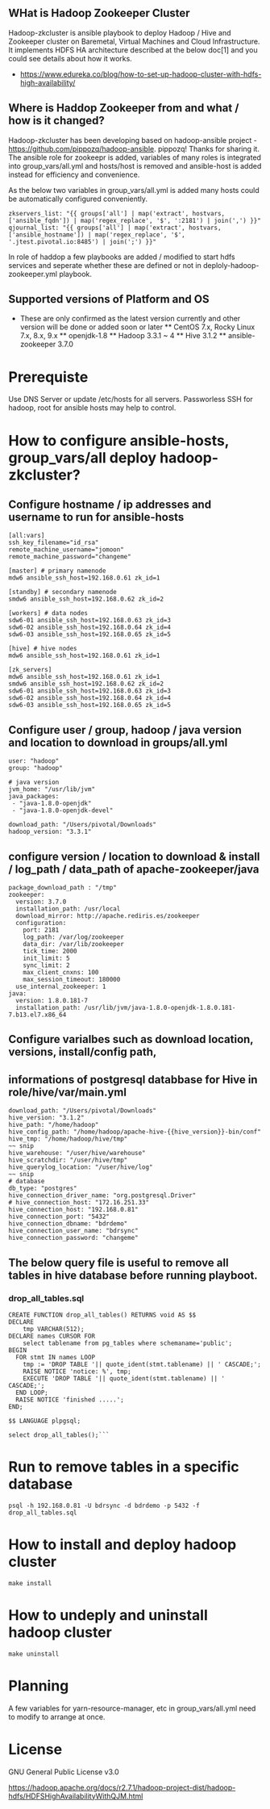 ## WHat is Hadoop Zookeeper Cluster
Hadoop-zkcluster is ansible playbook to deploy Hadoop / Hive and Zookeeper cluster on Baremetal, Virtual Machines and Cloud Infrastructure.
It implements HDFS HA architecture described at the below doc[1] and you could see details about how it works.
* https://www.edureka.co/blog/how-to-set-up-hadoop-cluster-with-hdfs-high-availability/


## Where is Haddop Zookeeper from and what / how is it changed?
Hadoop-zkcluster has been developing based on hadoop-ansible project - https://github.com/pippozq/hadoop-ansible. pippozq! Thanks for sharing it.
The ansible role for zookeepr is added, variables of many roles is integrated into group_vars/all.yml and hosts/host is removed and ansible-host is added instead for efficiency and convenience.

As the below two variables in group_vars/all.yml is added many hosts could be automatically configured conveniently.
```
zkservers_list: "{{ groups['all'] | map('extract', hostvars, ['ansible_fqdn']) | map('regex_replace', '$', ':2181') | join(',') }}"
qjournal_list: "{{ groups['all'] | map('extract', hostvars, ['ansible_hostname']) | map('regex_replace', '$', '.jtest.pivotal.io:8485') | join(';') }}"
```

In role of haddop a few playbooks are added / modified to start hdfs services and seperate whether these are defined or not in deploly-hadoop-zookeeper.yml playbook.


## Supported versions of Platform and OS
* These are only confirmed as the latest version currently and other version will be done or added soon or later
** CentOS 7.x, Rocky Linux 7.x, 8.x, 9.x
** openjdk-1.8
** Hadoop 3.3.1 ~ 4
** Hive 3.1.2
** ansible-zookeeper 3.7.0


# Prerequiste
Use DNS Server or update /etc/hosts for all servers.
Passworless SSH for hadoop, root for ansible hosts may help to control.


# How to configure ansible-hosts, group_vars/all deploy hadoop-zkcluster?
## Configure hostname / ip addresses and username to run for ansible-hosts
```
[all:vars]
ssh_key_filename="id_rsa"
remote_machine_username="jomoon"
remote_machine_password="changeme"

[master] # primary namenode
mdw6 ansible_ssh_host=192.168.0.61 zk_id=1

[standby] # secondary namenode
smdw6 ansible_ssh_host=192.168.0.62 zk_id=2

[workers] # data nodes
sdw6-01 ansible_ssh_host=192.168.0.63 zk_id=3
sdw6-02 ansible_ssh_host=192.168.0.64 zk_id=4
sdw6-03 ansible_ssh_host=192.168.0.65 zk_id=5

[hive] # hive nodes
mdw6 ansible_ssh_host=192.168.0.61 zk_id=1

[zk_servers]
mdw6 ansible_ssh_host=192.168.0.61 zk_id=1
smdw6 ansible_ssh_host=192.168.0.62 zk_id=2
sdw6-01 ansible_ssh_host=192.168.0.63 zk_id=3
sdw6-02 ansible_ssh_host=192.168.0.64 zk_id=4
sdw6-03 ansible_ssh_host=192.168.0.65 zk_id=5
```


## Configure user / group, hadoop / java version and location to download in groups/all.yml
```
user: "hadoop"
group: "hadoop"

# java version
jvm_home: "/usr/lib/jvm"
java_packages:
 - "java-1.8.0-openjdk"
 - "java-1.8.0-openjdk-devel"

download_path: "/Users/pivotal/Downloads"
hadoop_version: "3.3.1"
```
## configure version / location to download & install / log_path / data_path of apache-zookeeper/java
```
package_download_path : "/tmp"
zookeeper:
  version: 3.7.0
  installation_path: /usr/local
  download_mirror: http://apache.rediris.es/zookeeper
  configuration:
    port: 2181
    log_path: /var/log/zookeeper
    data_dir: /var/lib/zookeeper
    tick_time: 2000
    init_limit: 5
    sync_limit: 2
    max_client_cnxns: 100
    max_session_timeout: 180000
  use_internal_zookeeper: 1
java:
  version: 1.8.0.181-7
  installation_path: /usr/lib/jvm/java-1.8.0-openjdk-1.8.0.181-7.b13.el7.x86_64
```
## Configure varialbes such as download location, versions, install/config path,
## informations of postgresql databbase for Hive in role/hive/var/main.yml
```
download_path: "/Users/pivotal/Downloads"
hive_version: "3.1.2"
hive_path: "/home/hadoop"
hive_config_path: "/home/hadoop/apache-hive-{{hive_version}}-bin/conf"
hive_tmp: "/home/hadoop/hive/tmp"
~~ snip
hive_warehouse: "/user/hive/warehouse"
hive_scratchdir: "/user/hive/tmp"
hive_querylog_location: "/user/hive/log"
~~ snip
# database
db_type: "postgres"
hive_connection_driver_name: "org.postgresql.Driver"
# hive_connection_host: "172.16.251.33"
hive_connection_host: "192.168.0.81"
hive_connection_port: "5432"
hive_connection_dbname: "bdrdemo"
hive_connection_user_name: "bdrsync"
hive_connection_password: "changeme"
```
## The below query file is useful to remove all tables in hive database before running playboot.
### drop_all_tables.sql
```
CREATE FUNCTION drop_all_tables() RETURNS void AS $$
DECLARE
    tmp VARCHAR(512);
DECLARE names CURSOR FOR
    select tablename from pg_tables where schemaname='public';
BEGIN
  FOR stmt IN names LOOP
    tmp := 'DROP TABLE '|| quote_ident(stmt.tablename) || ' CASCADE;';
    RAISE NOTICE 'notice: %', tmp;
    EXECUTE 'DROP TABLE '|| quote_ident(stmt.tablename) || ' CASCADE;';
  END LOOP;
  RAISE NOTICE 'finished .....';
END;

$$ LANGUAGE plpgsql;

select drop_all_tables();```
```

# Run to remove tables in a specific database
```
psql -h 192.168.0.81 -U bdrsync -d bdrdemo -p 5432 -f drop_all_tables.sql
```

# How to install and deploy hadoop cluster
```
make install
```

# How to undeply and uninstall hadoop cluster
```
make uninstall
```

# Planning
A few variables for yarn-resource-manager, etc in group_vars/all.yml need to modify to arrange at once.

# License
GNU General Public License v3.0

https://hadoop.apache.org/docs/r2.7.1/hadoop-project-dist/hadoop-hdfs/HDFSHighAvailabilityWithQJM.html
